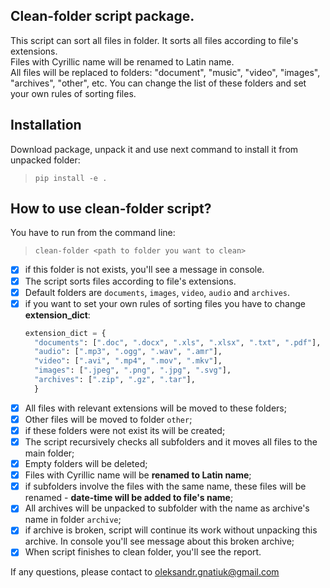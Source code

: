 ## Clean-folder script package.

<p> This script can sort all files in folder. It sorts all files according to file's extensions. <br> 
Files with Cyrillic name will be renamed to Latin name. <br> 
All files will be replaced to folders: "document", "music", "video", "images", "archives", "other", etc.
You can change the list of these folders and set your own rules of sorting files.</p>

## Installation

Download package, unpack it and use next command to install it from unpacked folder:

>
> `pip install -e .`
>

## How to use clean-folder script?
You have to run from the command line: <br>
> `clean-folder <path to folder you want to clean>`

- [x] if this folder is not exists, you'll see a message in console.
- [x] The script sorts files according to file's extensions.
- [x] Default folders are `documents`, `images`, `video`, `audio` and `archives`.
- [x] if you want to set your own rules of sorting files you have to change __extension_dict__:
  ```python
  extension_dict = {
    "documents": [".doc", ".docx", ".xls", ".xlsx", ".txt", ".pdf"],
    "audio": [".mp3", ".ogg", ".wav", ".amr"],
    "video": [".avi", ".mp4", ".mov", ".mkv"],
    "images": [".jpeg", ".png", ".jpg", ".svg"],
    "archives": [".zip", ".gz", ".tar"],
    }
  ```
- [x] All files with relevant extensions will be moved to these folders;
- [x] Other files will be moved to folder `other`;
- [x] if these folders were not exist its will be created;
- [x] The script recursively checks all subfolders and it moves all files to the main folder;
- [x] Empty folders will be deleted;
- [x] Files with Cyrillic name will be **renamed to Latin name**;
- [x] if subfolders involve the files with the same name, these files will be renamed - **date-time will be added to file's name**;
- [x] All archives will be unpacked to subfolder with the name as archive's name in folder `archive`;
- [x] if archive is broken, script will continue its work without unpacking this archive. In console you'll see message about this broken archive;
- [x] When script finishes to clean folder, you'll see the report.

If any questions, please contact to oleksandr.gnatiuk@gmail.com
